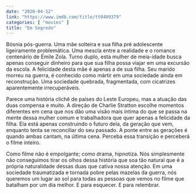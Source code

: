 ```yaml
---
date: "2020-04-12"
link: "https://www.imdb.com/title/tt0409379"
categories: [ "movies" ]
title: "Em Segredo"
---
```

Bósnia pós-guerra. Uma mãe solteira e sua filha pré adolescente ligeiramente problemática. Uma mescla entre a realidade e o romance centenário de Émile Zola. Turno duplo, esta mulher de meia-idade busca apenas conseguir dinheiro para que sua filha possa viajar em uma excursão da escola. A felicidade desta mãe é apenas a de sua filha. Seu marido morreu na guerra, é conhecido como mártir em uma sociedade ainda em reconstrução. Uma sociedade quebrada, fragmentada, com cicatrizes aparentemente irrecuperáveis.

Parece uma história clichê de países do Leste Europeu, mas a atuação das duas compensa e muito. A direção de Charlie Stratton escolhe momentos diferentes em cena que nos dão uma visão mais íntima do que se passa na mente dessa mulher comum e trabalhadora que quer apenas a felicidade da filha. Ela está apenas construindo o futuro dela, da geração que vem, enquanto tenta se reconciliar do seu passado. A ponte entre as gerações é quando ambas cantam, na última cena. Perceba essa transição e perceberá o filme inteiro.

Como filme não é empolgante; como drama, hipnotiza. Nós simplesmente não conseguimos tirar os olhos dessa história que soa tão natural que é a própria naturalidade dessas duas que cativa nossa atenção. Em uma sociedade traumatizada e tornada pobre pelas mazelas da guerra, nós queremos um lugar ao sol para todas as pessoas que vemos no filme que batalham por um dia melhor. E para esquecer. E para relembrar.
